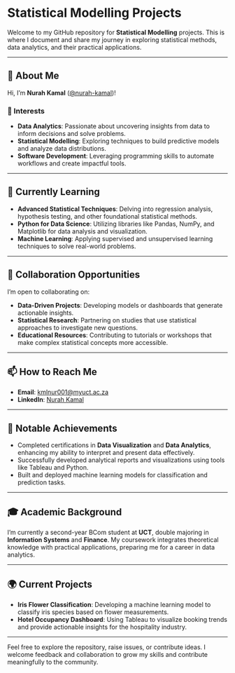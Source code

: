 # Statistical Modelling Projects

Welcome to my GitHub repository for **Statistical Modelling** projects. This is where I document and share my journey in exploring statistical methods, data analytics, and their practical applications.

---

## 👋 About Me

Hi, I’m **Nurah Kamal** ([@nurah-kamal](https://github.com/nurah-kamal))!

### 👀 Interests
- **Data Analytics**: Passionate about uncovering insights from data to inform decisions and solve problems.
- **Statistical Modelling**: Exploring techniques to build predictive models and analyze data distributions.
- **Software Development**: Leveraging programming skills to automate workflows and create impactful tools.

---

## 🌱 Currently Learning
- **Advanced Statistical Techniques**: Delving into regression analysis, hypothesis testing, and other foundational statistical methods.
- **Python for Data Science**: Utilizing libraries like Pandas, NumPy, and Matplotlib for data analysis and visualization.
- **Machine Learning**: Applying supervised and unsupervised learning techniques to solve real-world problems.

---

## 💞️ Collaboration Opportunities
I’m open to collaborating on:
- **Data-Driven Projects**: Developing models or dashboards that generate actionable insights.
- **Statistical Research**: Partnering on studies that use statistical approaches to investigate new questions.
- **Educational Resources**: Contributing to tutorials or workshops that make complex statistical concepts more accessible.

---

## 📫 How to Reach Me
- **Email**: [kmlnur001@myuct.ac.za](mailto:kmlnur001@myuct.ac.za)
- **LinkedIn**: [Nurah Kamal](https://www.linkedin.com/in/nurah-kamal/)

---

## 🌟 Notable Achievements
- Completed certifications in **Data Visualization** and **Data Analytics**, enhancing my ability to interpret and present data effectively.
- Successfully developed analytical reports and visualizations using tools like Tableau and Python.
- Built and deployed machine learning models for classification and prediction tasks.

---

## 🎓 Academic Background
I’m currently a second-year BCom student at **UCT**, double majoring in **Information Systems** and **Finance**. My coursework integrates theoretical knowledge with practical applications, preparing me for a career in data analytics.

---

## 🌍 Current Projects
- **Iris Flower Classification**: Developing a machine learning model to classify iris species based on flower measurements.
- **Hotel Occupancy Dashboard**: Using Tableau to visualize booking trends and provide actionable insights for the hospitality industry.

---

Feel free to explore the repository, raise issues, or contribute ideas. I welcome feedback and collaboration to grow my skills and contribute meaningfully to the community.

